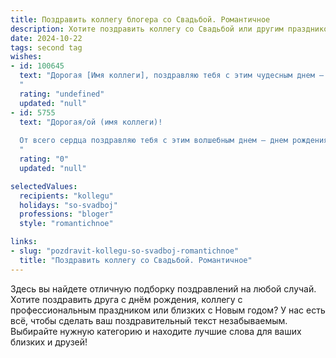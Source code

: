 ```yaml
---
title: Поздравить коллегу блогера со Свадьбой. Романтичное
description: Хотите поздравить коллегу со Свадьбой или другим праздником? Наш ИИ создаст незабываемое поздравление, а вы обязательно выделитесь среди других.  
date: 2024-10-22
tags: second tag
wishes:
- id: 100645
  text: "Дорогая [Имя коллеги], поздравляю тебя с этим чудесным днем – днем рождения твоей любви!  Пусть ваша жизнь вместе будет такой же яркой и вдохновляющей, как ваши блогерские истории. Желаю вам океана нежности, безбрежного счастья и бесконечной романтики. Пусть каждый ваш день будет наполнен  взаимным уважением, пониманием и, конечно же, невероятной любовью!  Горько!
  "
  rating: "undefined"
  updated: "null"
- id: 5755
  text: "Дорогая/ой (имя коллеги)!
  
  От всего сердца поздравляю тебя с этим волшебным днем – днем рождения вашей семьи! Пусть ваш союз, подобно самому захватывающему блогу, будет полон любви, ярких эмоций и невероятных путешествий! Желаю вам неиссякаемого вдохновения, поддержки друг друга и миллионов счастливых моментов, которые превратятся в самые трогательные истории!
  "
  rating: "0"
  updated: "null"

selectedValues:
  recipients: "kollegu"
  holidays: "so-svadboj"
  professions: "bloger"
  style: "romantichnoe"

links:
- slug: "pozdravit-kollegu-so-svadboj-romantichnoe"
  title: "Поздравить коллегу со Свадьбой. Романтичное"
---
```


Здесь вы найдете отличную подборку поздравлений на любой случай. 
Хотите поздравить друга с днём рождения, коллегу с профессиональным праздником или близких с Новым годом? У нас есть всё, чтобы сделать ваш поздравительный текст незабываемым. Выбирайте нужную категорию и находите лучшие слова для ваших близких и друзей!

